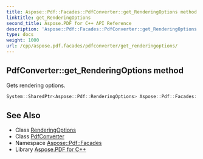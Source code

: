 ```yaml
---
title: Aspose::Pdf::Facades::PdfConverter::get_RenderingOptions method
linktitle: get_RenderingOptions
second_title: Aspose.PDF for C++ API Reference
description: 'Aspose::Pdf::Facades::PdfConverter::get_RenderingOptions method. Gets rendering options in C++.'
type: docs
weight: 1000
url: /cpp/aspose.pdf.facades/pdfconverter/get_renderingoptions/
---
```

## PdfConverter::get_RenderingOptions method


Gets rendering options.

```cpp
System::SharedPtr<Aspose::Pdf::RenderingOptions> Aspose::Pdf::Facades::PdfConverter::get_RenderingOptions() const
```

## See Also

* Class [RenderingOptions](../../../aspose.pdf/renderingoptions/)
* Class [PdfConverter](../)
* Namespace [Aspose::Pdf::Facades](../../)
* Library [Aspose.PDF for C++](../../../)
